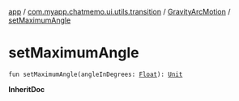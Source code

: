 [app](../../index.md) / [com.myapp.chatmemo.ui.utils.transition](../index.md) / [GravityArcMotion](index.md) / [setMaximumAngle](./set-maximum-angle.md)

# setMaximumAngle

`fun setMaximumAngle(angleInDegrees: `[`Float`](https://kotlinlang.org/api/latest/jvm/stdlib/kotlin/-float/index.html)`): `[`Unit`](https://kotlinlang.org/api/latest/jvm/stdlib/kotlin/-unit/index.html)

**InheritDoc**

